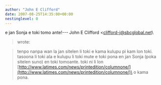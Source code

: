 ```yaml
---
author: "John E Clifford"
date: 2007-08-25T14:35:00+00:00
nestinglevel: 0
---
```

e jan Sonja e toki tomo ante!---
 John E Clifford <[clifford-j@sbcglobal.net](mailto://clifford-j@sbcglobal.net)\
> wrote:

> tenpo nanpa wan la jan sitelen li toki e kama kulupu pi kam lon toki. tasoona li toki ala e
> kulupu li toki mute e toki pona en jan Sonja (poka sitelen suno) en toki tomoante. toki ni li
> lon
> [http://www.latimes.com/news/printedition/columnone/](http://www.latimes.com/news/printedition/columnone/)\
> o kama pona.
>>